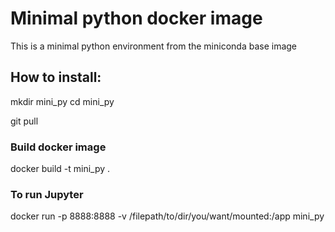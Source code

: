 # Minimal python docker image

This is a minimal python environment from the miniconda base image

## How to install:

mkdir mini_py
cd mini_py

git pull 

### Build docker image
docker build -t mini_py .

### To run Jupyter
docker run -p 8888:8888 -v /filepath/to/dir/you/want/mounted:/app mini_py

